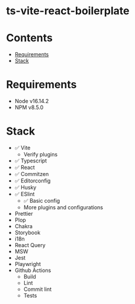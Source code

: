 # ts-vite-react-boilerplate

# Contents

- [Requirements](#requirements)
- [Stack](#stack)

# Requirements

- Node v16.14.2
- NPM v8.5.0

# Stack

- ✅ Vite
    - Verify plugins
- ✅ Typescript
- ✅ React
- ✅ Commitzen
- ✅ Editorconfig
- ✅ Husky
- ✅ ESlint
  - ✅ Basic config
  - More plugins and configurations
- Prettier
- Plop
- Chakra
- Storybook
- i18n
- React Query
- MSW
- Jest
- Playwright
- Github Actions
  - Build
  - Lint
  - Commit lint
  - Tests
